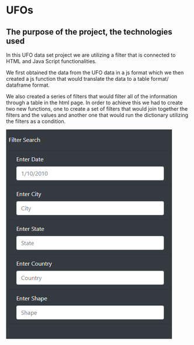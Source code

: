 # UFOs

## The purpose of the project, the technologies used
In this UFO data set project we are utilizing a filter that is connected to HTML and Java Script functionalities. 

We first obtained the data from the UFO data in a js format which we then created a js function that would translate the data to a table format/ dataframe format. 

We also created a series of filters that would filter all of the information through a table in the html page. In order to achieve this we had to create two new functions, one to create a set of filters that would join together the filters and the values and another one that would run the dictionary utilizing the filters as a condition. 

![Challenge11](https://github.com/lrovira/UFOs/blob/master/images/Challenge11.png)
